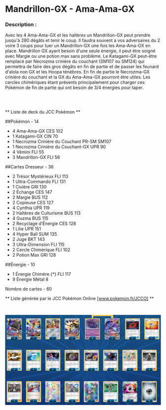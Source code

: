 # Mandrillon-GX - Ama-Ama-GX

### Description :
Avec les 4 Ama-Ama-GX et les haltères un Mandrillon-GX peut prendre jusqu'à 280 dégâts et tenir le coup. 
Il faudra souvent a vos adversaires du 2 voire 3 coups pour tuer un Mandrillon-GX une fois les Ama-Ama-GX en place.
Mandrillon GX ayant besoin d'une seule énergie, il peut être soigné avec Margie ou une potion max sans problème. 
Le Katagami-GX peut-être remplacé par Necrozma crinière du couchant (SM107 ou SM124) qui permettra de faire des gros dégâts en fin de partie et de passer les feunard d'alola non GX et les Hoopa ténèbres. 
En fin de partie le Necrozma-GX crinière du couchant et la GX du Ama-Ama-GX pourront être utiles. Les cercles chimériques étant présents principalement pour charger ces Pokémon de fin de partie qui ont besoin de 3/4 énergies pour taper.

<br><br>

** Liste de deck du JCC Pokémon **

##Pokémon - 14

* 4 Ama-Ama-GX CES 102
* 1 Katagami-GX CIN 70
* 1 Necrozma Crinière du Couchant PR-SM SM107
* 1 Necrozma Crinière du Couchant-GX UPR 90
* 4 Vémini FLI 55
* 3 Mandrillon-GX FLI 56

##Cartes Dresseur - 36

* 2 Trésor Mystérieux FLI 113
* 1 Ultra-Commando FLI 131
* 1 Civière GRI 130
* 2 Échange CES 147
* 2 Margie BUS 112
* 2 Copieuse CES 127
* 4 Cynthia UPR 119
* 2 Haltères de Culturisme BUS 113
* 4 Guzma BUS 115
* 2 Recyclage d’Énergie CES 128
* 1 Lilie UPR 151
* 4 Hyper Ball SUM 135
* 2 Juge BKT 143
* 3 Ultra-Dimension FLI 115
* 2 Cercle Chimérique FLI 102
* 2 Potion Max GRI 128

##Énergie - 10

* 1 Énergie Chimère {*} FLI 117
* 9 Énergie Métal  8

Nombre de cartes - 60

** Liste générée par le JCC Pokémon Online [www.pokemon.fr/JCCO] **

<br>

![alt text](img/Mandrillon-GXAma-Ama-GX.png)
